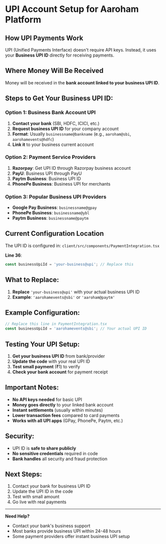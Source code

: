 # UPI Account Setup for Aaroham Platform

## How UPI Payments Work

UPI (Unified Payments Interface) doesn't require API keys. Instead, it uses your **Business UPI ID** directly for receiving payments.

## Where Money Will Be Received

Money will be received in the **bank account linked to your business UPI ID**.

## Steps to Get Your Business UPI ID:

### Option 1: Business Bank Account UPI
1. **Contact your bank** (SBI, HDFC, ICICI, etc.)
2. **Request business UPI ID** for your company account
3. **Format**: Usually `businessname@bankname` (e.g., `aaroham@sbi`, `aarohamevents@hdfc`)
4. **Link it** to your business current account

### Option 2: Payment Service Providers
1. **Razorpay**: Get UPI ID through Razorpay business account
2. **PayU**: Business UPI through PayU
3. **Paytm Business**: Business UPI ID
4. **PhonePe Business**: Business UPI for merchants

### Option 3: Popular Business UPI Providers
- **Google Pay Business**: `businessname@gpay`
- **PhonePe Business**: `businessname@ybl`
- **Paytm Business**: `businessname@paytm`

## Current Configuration Location

The UPI ID is configured in: `client/src/components/PaymentIntegration.tsx`

**Line 36**: 
```javascript
const businessUpiId = 'your-business@upi'; // Replace this
```

## What to Replace:

1. **Replace** `'your-business@upi'` with your actual business UPI ID
2. **Example**: `'aarohamevents@sbi'` or `'aaroham@paytm'`

## Example Configuration:

```javascript
// Replace this line in PaymentIntegration.tsx
const businessUpiId = 'aarohamevents@sbi'; // Your actual UPI ID
```

## Testing Your UPI Setup:

1. **Get your business UPI ID** from bank/provider
2. **Update the code** with your real UPI ID
3. **Test small payment** (₹1) to verify
4. **Check your bank account** for payment receipt

## Important Notes:

- **No API keys needed** for basic UPI
- **Money goes directly** to your linked bank account
- **Instant settlements** (usually within minutes)
- **Lower transaction fees** compared to card payments
- **Works with all UPI apps** (GPay, PhonePe, Paytm, etc.)

## Security:

- UPI ID is **safe to share publicly**
- **No sensitive credentials** required in code
- **Bank handles** all security and fraud protection

## Next Steps:

1. Contact your bank for business UPI ID
2. Update the UPI ID in the code
3. Test with small amount
4. Go live with real payments

---

**Need Help?**
- Contact your bank's business support
- Most banks provide business UPI within 24-48 hours
- Some payment providers offer instant business UPI setup
